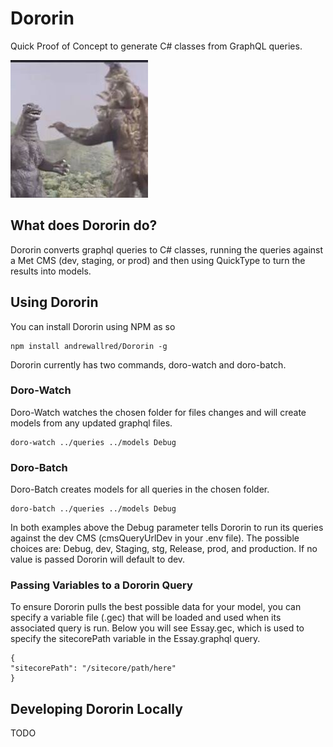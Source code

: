# Dororin
 
Quick Proof of Concept to generate C# classes from GraphQL queries.

![Dororin](dororin.jpeg)

## What does Dororin do?

Dororin converts graphql queries to C# classes, running the queries against a Met CMS (dev, staging, or prod) and then using QuickType to turn the results into models.

## Using Dororin

You can install Dororin using NPM as so
```
npm install andrewallred/Dororin -g
```

Dororin currently has two commands, doro-watch and doro-batch.

### Doro-Watch
Doro-Watch watches the chosen folder for files changes and will create models from any updated graphql files.
```
doro-watch ../queries ../models Debug
```

### Doro-Batch
Doro-Batch creates models for all queries in the chosen folder.
```
doro-batch ../queries ../models Debug
```

In both examples above the Debug parameter tells Dororin to run its queries against the dev CMS (cmsQueryUrlDev in your .env file). The possible choices are: Debug, dev, Staging, stg, Release, prod, and production. If no value is passed Dororin will default to dev.

### Passing Variables to a Dororin Query

To ensure Dororin pulls the best possible data for your model, you can specify a variable file (.gec) that will be loaded and used when its associated query is run. Below you will see Essay.gec, which is used to specify the sitecorePath variable in the Essay.graphql query.

```
{
"sitecorePath": "/sitecore/path/here"
}
```

## Developing Dororin Locally

TODO
